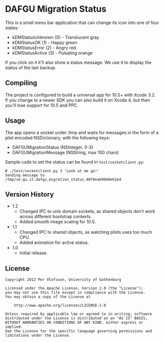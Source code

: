 DAFGU Migration Status
======================

This is a small menu bar application that can change its icon into one of four states:

* kDMStatusUnknown (0) - Translucent gray
* kDMStatusOK (1)      - Happy green
* kDMStatusError (2)   - Angry red
* kDMStatusActive (3)  - Pulsating orange

If you click on it it'll also show a status message. We use it to display the status of the last backup.


Compiling
---------

The project is configured to build a universal app for 10.5+ with Xcode 3.2. If you change to a newer SDK you can also build it on Xcode 4, but then you'll lose support for 10.5 and PPC.


Usage
-----

The app opens a socket under /tmp and waits for messages in the form of a plist encoded NSDictionary, with the following keys:

* DAFGUMigrationStatus (NSInteger, 0-3)
* DAFGUMigrationMessage (NSString, max 100 chars)

Sample code to set the status can be found in <code>test/socketclient.py</code>:

    # ./test/socketclient.py 3 'Look at me go!'
    Sending message to /tmp/se.gu.it.dafgu_migration_status.4079eab9040e62e4


Version History
---------------

* 1.2
    * Changed IPC to unix domain sockets, as shared objects don't work across different bootstrap contexts.
    * Added smooth image scaling for 10.5.
* 1.1
    * Changed IPC to shared objects, as watching plists uses too much CPU.
    * Added animation for active status.
* 1.0
    * Initial release.


License
-------

    Copyright 2012 Per Olofsson, University of Gothenburg
    
    Licensed under the Apache License, Version 2.0 (the "License");
    you may not use this file except in compliance with the License.
    You may obtain a copy of the License at
    
        http://www.apache.org/licenses/LICENSE-2.0
    
    Unless required by applicable law or agreed to in writing, software
    distributed under the License is distributed on an "AS IS" BASIS,
    WITHOUT WARRANTIES OR CONDITIONS OF ANY KIND, either express or implied.
    See the License for the specific language governing permissions and
    limitations under the License.
